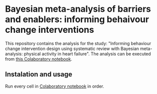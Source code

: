 
# Bayesian meta-analysis of barriers and enablers: informing behaivour change interventions 

This repository contains the analysis for the study: "Informing behaviour change intervention design using systematic review with Bayesian meta-analysis: physical activity in heart failure". The analysis can be executed from [this Colaboratory notebook](https://github.com/AliyaAM/bayesian_meta_analysis/blob/main/bayesian_meta_analysis.ipynb).

## Instalation and usage 
Run every cell in [Colaboratory notebook](https://github.com/AliyaAM/bayesian_meta_analysis/blob/main/bayesian_meta_analysis.ipynb) in order. 






